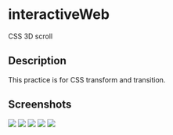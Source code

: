 # interactiveWeb
CSS 3D scroll

## Description
This practice is for CSS transform and transition.

## Screenshots
<img src="https://user-images.githubusercontent.com/48890162/88876855-346beb00-d1f2-11ea-8bf4-33de598fdeb9.png">
<img src="https://user-images.githubusercontent.com/48890162/88876861-35048180-d1f2-11ea-9d41-3458ba3a546c.png">
<img src="https://user-images.githubusercontent.com/48890162/88876864-3635ae80-d1f2-11ea-85a1-2d8c822d5aa9.png">
<img src="https://user-images.githubusercontent.com/48890162/88876869-37ff7200-d1f2-11ea-8d8e-3c25fd5146c0.png">
<img src="https://user-images.githubusercontent.com/48890162/88876874-39309f00-d1f2-11ea-8374-38290357ecf6.png">
